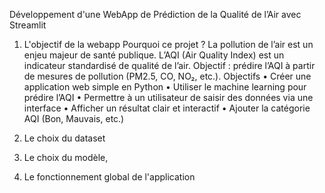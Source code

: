 Développement d'une WebApp de Prédiction de la Qualité de l’Air avec Streamlit

1.	L'objectif de la webapp
Pourquoi ce projet ?
La pollution de l’air est un enjeu majeur de santé publique.
L’AQI (Air Quality Index) est un indicateur standardisé de qualité de l’air.
Objectif : prédire l’AQI à partir de mesures de pollution (PM2.5, CO, NO₂, etc.).
Objectifs 
•	Créer une application web simple en Python
•	Utiliser le machine learning pour prédire l’AQI
•	Permettre à un utilisateur de saisir des données via une interface
•	Afficher un résultat clair et interactif 
•	Ajouter la catégorie AQI (Bon, Mauvais, etc.)

2.	Le choix du dataset
3.	Le choix du modèle,
4.	Le fonctionnement global de l'application

